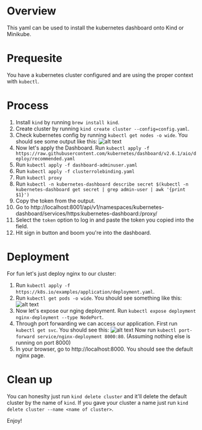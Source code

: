 # Overview
This yaml can be used to install the kubernetes dashboard onto Kind or Minikube. 

# Prequesite
You have a kubernetes cluster configured and are using the proper context with `kubectl`. 

# Process

1. Install `kind` by running `brew install kind`. 
2. Create cluster by running `kind create cluster --config=config.yaml`. 
3. Check kubernetes config by running `kubectl get nodes -o wide`. You should see some output like this: 
![alt text](kind-ready.png)
4. Now let's apply the Dashboard. Run `kubectl apply -f https://raw.githubusercontent.com/kubernetes/dashboard/v2.6.1/aio/deploy/recommended.yaml`
5. Run `kubectl apply -f dashboard-adminuser.yaml`
6. Run `kubectl apply -f clusterrolebinding.yaml`
7. Run `kubectl proxy`
8. Run `kubectl -n kubernetes-dashboard describe secret $(kubectl -n kubernetes-dashboard get secret | grep admin-user | awk '{print $1}')`
9.  Copy the token from the output. 
10. Go to http://localhost:8001/api/v1/namespaces/kubernetes-dashboard/services/https:kubernetes-dashboard:/proxy/
11. Select the `token` option to log in and paste the token you copied into the field. 
12. Hit sign in button and boom you're into the dashboard. 

# Deployment
For fun let's just deploy nginx to our cluster:
1. Run `kubectl apply -f https://k8s.io/examples/application/deployment.yaml`. 
2. Run `kubectl get pods -o wide`. You should see something like this: 
   ![alt text](get-pods.png)
3. Now let's expose our nging deployment. Run `kubectl expose deployment nginx-deployment --type NodePort`. 
4. Through port forwarding we can access our application. First run `kubectl get svc`. You should see this: 
   ![alt text](get-svc.png)
Now run `kubectl port-forward service/nginx-deployment 8000:80`. 
(Assuming nothing else is running on port 8000)
5. In your browser, go to http://localhost:8000. 
   You should see the default nginx page. 

# Clean up
You can honeslty just run `kind delete cluster` and it'll delete the default cluster by the name of `kind`. If you gave your cluster a name just run `kind delete cluster --name <name of cluster>`. 

Enjoy!


